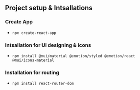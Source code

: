 ## Project setup & Intsallations
### Create App
- `npx create-react-app`
### Intsallation for UI designing & icons
- `npm install @mui/material @emotion/styled @emotion/react @mui/icons-material`
### Installation for routing
- `npm install react-router-dom`